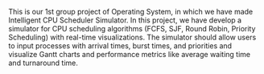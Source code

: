This is our 1st group project of Operating System, in which we have made Intelligent CPU Scheduler Simulator.
In this project, we have develop a simulator for CPU scheduling algorithms (FCFS, SJF, Round Robin, Priority Scheduling) with real-time visualizations. 
The simulator should allow users to input processes with arrival times, burst times, and priorities and visualize Gantt charts and performance metrics like average waiting time and turnaround time.
